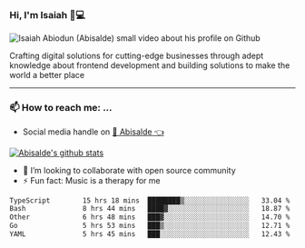 ### Hi, I'm Isaiah 🌻💻

<img src="https://res.cloudinary.com/abisalde/image/upload/c_scale,h_311,w_816/v1616039512/Abisalde_github.gif" alt="Isaiah Abiodun (Abisalde) small video about his profile on Github">

Crafting digital solutions for cutting-edge businesses through adept knowledge about frontend development and building solutions to make the world a better place
<hr>

### 📫 How to reach me: ...
- Social media handle on <a href="https://twitter.com/abisalde">🔔  Abisalde   👈</a>


[![Abisalde's github stats](https://github-readme-stats.vercel.app/api?username=abisalde)](https://github.com/abisalde/github-readme-stats)

- 👯 I’m looking to collaborate with open source community
- ⚡ Fun fact: Music is a therapy for me


<!--
**abisalde/Abisalde** is a ✨ _special_ ✨ repository because its `README.md` (this file) appears on your GitHub profile.

Here are some ideas to get you started:


- 👯 I’m looking to collaborate with open source community
- 🤔 I’m looking for help with ...
- 💬 Ask me about ...
- 📫 How to reach me: ...
- 😄 Pronouns: ...
- ⚡ Fun fact: ...
-->

<!--START_SECTION:waka-->

```txt
TypeScript        15 hrs 18 mins  ████████▒░░░░░░░░░░░░░░░░   33.04 %
Bash              8 hrs 44 mins   ████▓░░░░░░░░░░░░░░░░░░░░   18.87 %
Other             6 hrs 48 mins   ███▓░░░░░░░░░░░░░░░░░░░░░   14.70 %
Go                5 hrs 53 mins   ███▒░░░░░░░░░░░░░░░░░░░░░   12.71 %
YAML              5 hrs 45 mins   ███░░░░░░░░░░░░░░░░░░░░░░   12.43 %
```

<!--END_SECTION:waka-->

